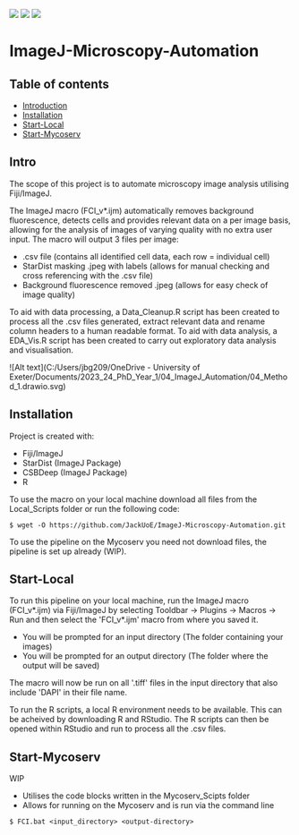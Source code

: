 ![](https://img.shields.io/badge/Automation-Fiji_ImageJ-blue) ![](https://img.shields.io/badge/Stable_Local_build-v1.3-green) ![](https://img.shields.io/badge/Stable_Mycoserv_build-WIP-orange)
# ImageJ-Microscopy-Automation
## Table of contents
* [Introduction](#Intro)
* [Installation](#Installation)
* [Start-Local](#Start-Local)
* [Start-Mycoserv](#Start-Mycoserv)

## Intro
The scope of this project is to automate microscopy image analysis utilising Fiji/ImageJ.

The ImageJ macro (FCI_v*.ijm) automatically removes background fluorescence, detects cells and provides relevant data on a per image basis, allowing for the analysis of images of varying quality with no extra user input. The macro will output 3 files per image:
* .csv file (contains all identified cell data, each row = individual cell)
* StarDist masking .jpeg with labels (allows for manual checking and cross referencing with the .csv file)
* Background fluorescence removed .jpeg (allows for easy check of image quality)

To aid with data processing, a Data_Cleanup.R script has been created to process all the .csv files generated, extract relevant data and rename column headers to a human readable format. To aid with data analysis, a EDA_Vis.R script has been created to carry out exploratory data analysis and visualisation.

![Alt text](C:/Users/jbg209/OneDrive - University of Exeter/Documents/2023_24_PhD_Year_1/04_ImageJ_Automation/04_Method_1.drawio.svg)

## Installation
Project is created with:
* Fiji/ImageJ
* StarDist (ImageJ Package)
* CSBDeep (ImageJ Package)
* R

To use the macro on your local machine download all files from the Local_Scripts folder or run the following code:
```
$ wget -O https://github.com/JackUoE/ImageJ-Microscopy-Automation.git
```
To use the pipeline on the Mycoserv you need not download files, the pipeline is set up already (WIP).

## Start-Local
To run this pipeline on your local machine, run the ImageJ macro (FCI_v*.ijm) via Fiji/ImageJ by selecting Tooldbar -> Plugins -> Macros -> Run and then select the 'FCI_v*.ijm' macro from where you saved it.
* You will be prompted for an input directory (The folder containing your images)
* You will be prompted for an output directory (The folder where the output will be saved)

The macro will now be run on all '.tiff' files in the input directory that also include 'DAPI' in their file name.

To run the R scripts, a local R environment needs to be available. This can be acheived by downloading R and RStudio. The R scripts can then be opened within RStudio and run to process all the .csv files.

## Start-Mycoserv
WIP

* Utilises the code blocks written in the Mycoserv_Scipts folder
* Allows for running on the Mycoserv and is run via the command line

```
$ FCI.bat <input_directory> <output-directory>

```